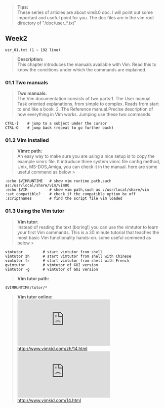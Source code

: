 ><b>Tips:</b><br>
    These series of articles are about vim8.0 doc. I will point out some important and useful point for you. The doc files are in the vim root directory of "/doc/user_*.txt" 

## Week2
    usr_01.txt (1 ~ 192 line)

><b>Description:</b><br>
    This chapter introduces the manuals available with Vim.  Read this to know the conditions under which the commands are explained.

### 01.1 Two manuals

><b>Two manuals:</b><br>
    The Vim documentation consists of two parts:1. The User manual. Task oriented explanations, from simple to complex.  Reads from start to end like a book.  2. The Reference manual.Precise description of how everything in Vim works.
Jumping use these two commands:

    CTRL-]    # jump to a subject under the cursor
    CTRL-O    # jump back (repeat to go further back)

### 01.2 Vim installed

><b>Vimrc path:</b><br>
    An easy way to make sure you are using a nice setup is to copy the example vimrc file. It intruduce three system vimrc file config method, Unix, MS-DOS,Amiga, you can check it in the manual. here are some useful commend as below >

    :echo $VIMRUNTIME   # show vim runtime path,such as:/usr/local/share/vim/vim80
    :echo $VIM          # show vim path,such as :/usr/local/share/vim
    :set compatible?    # check if the compatible option be off
    :scriptnames        # find the script file vim loaded

### 01.3 Using the Vim tutor

><b>Vim tutor:</b><br>
     Instead of reading the text (boring!) you can use the vimtutor to learn your first Vim commands.  This is a 30 minute tutorial that teaches the most basic Vim functionality hands-on. some useful commend as below >

    vimtutor         # start vimtutor from shell
    vimtutor zh      # start vimtutor from shell with Chinese
    vimtutor fr      # start vimtutor from shell with French
    gvimtutor        # vimtutor of GUI version
    vimtutor -g      # vimtutor of GUI version

><b>Vim tutor path:</b><br>

    $VIMRUNTIME/tutor/*

><b>Vim tutor online:</b><br>
[![Vim-tutor-in-Chinese](http://www.vimkid.com/zh/14.html "Vim-tutor-in-Chinese")](http://www.vimkid.com/zh/14.html)       http://www.vimkid.com/zh/14.html  <br/>
[![Vim-tutor-in-English](http://www.vimkid.com/14.html "Vim-tutor-in-English")](http://www.vimkid.com/14.html)       http://www.vimkid.com/14.html


